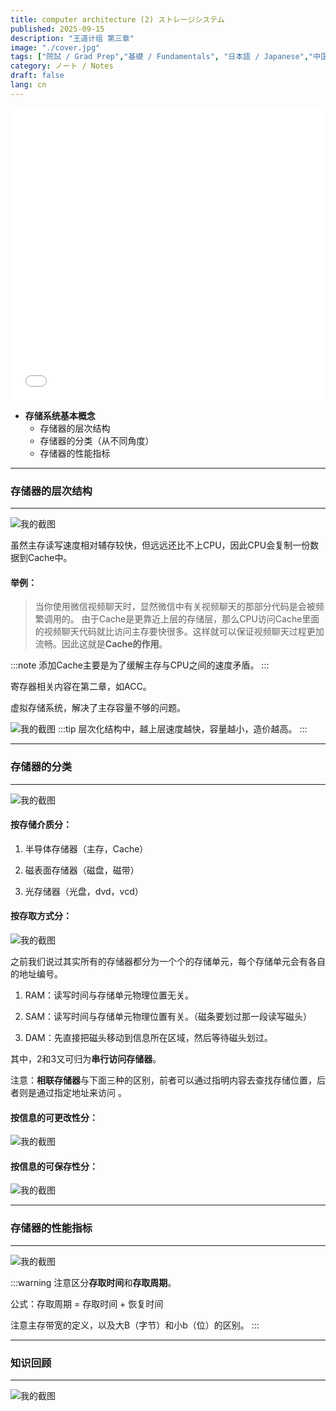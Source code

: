 ```yaml
---
title: computer architecture (2) ストレージシステム
published: 2025-09-15
description: "王道计组 第三章"
image: "./cover.jpg"
tags: ["院試 / Grad Prep","基礎 / Fundamentals", "日本語 / Japanese","中国語 / Chinese"]
category: ノート / Notes
draft: false
lang: cn 
---
```


<iframe width="100%" height="468" src="//player.bilibili.com/player.html?isOutside=true&aid=995248168&bvid=BV1ps4y1d73V&cid=1100440183&p=33" scrolling="no" border="0" frameborder="no" framespacing="0" allowfullscreen="true"></iframe>

- **存储系统基本概念**
    - 存储器的层次结构
    - 存储器的分类（从不同角度）
    - 存储器的性能指标


---
### 存储器的层次结构
---

![我的截图](/images/6.png)

虽然主存读写速度相对辅存较快，但远远还比不上CPU，因此CPU会复制一份数据到Cache中。

#### 举例：
> 当你使用微信视频聊天时，显然微信中有关视频聊天的那部分代码是会被频繁调用的。 
> 由于Cache是更靠近上层的存储层，那么CPU访问Cache里面的视频聊天代码就比访问主存要快很多。这样就可以保证视频聊天过程更加流畅。因此这就是**Cache的作用**。 

:::note
添加Cache主要是为了缓解主存与CPU之间的速度矛盾。
:::

寄存器相关内容在第二章，如ACC。

虚拟存储系统，解决了主存容量不够的问题。

![我的截图](/images/7.png)
:::tip
层次化结构中，越上层速度越快，容量越小，造价越高。
:::

---

###  存储器的分类

---

![我的截图](/images/8.png)

####  按存储介质分：

1. 半导体存储器（主存，Cache）

2. 磁表面存储器（磁盘，磁带）

3. 光存储器（光盘，dvd，vcd）

####  按存取方式分：

![我的截图](/images/9.png)

之前我们说过其实所有的存储器都分为一个个的存储单元，每个存储单元会有各自的地址编号。

1. RAM：读写时间与存储单元物理位置无关。

2. SAM：读写时间与存储单元物理位置有关。（磁条要划过那一段读写磁头）

3. DAM：先直接把磁头移动到信息所在区域，然后等待磁头划过。

其中，2和3又可归为**串行访问存储器**。

注意：**相联存储器**与下面三种的区别，前者可以通过指明内容去查找存储位置，后者则是通过指定地址来访问 。

####  按信息的可更改性分：

![我的截图](/images/10.png)

####  按信息的可保存性分：

![我的截图](/images/11.png)


---

###  存储器的性能指标

---
![我的截图](/images/25.png)
 
:::warning
注意区分**存取时间**和**存取周期**。

公式：存取周期 = 存取时间 + 恢复时间

注意主存带宽的定义，以及大B（字节）和小b（位）的区别。
:::



---

###  知识回顾

---

![我的截图](/images/12.png)